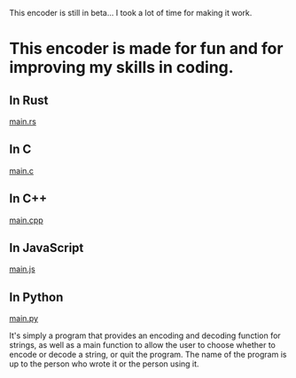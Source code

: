 This encoder is still in beta... I took a lot of time for making it work.  
# This encoder is made for fun and for improving my skills in coding.

## In Rust
[main.rs](https://github.com/LelouchFR/bydw-Encoder/blob/main/main.rs)

## In C
[main.c](https://github.com/LelouchFR/bydw-Encoder/blob/main/main.c)

## In C++
[main.cpp](https://github.com/LelouchFR/bydw-Encoder/blob/main/main.cpp)

## In JavaScript
[main.js](https://github.com/LelouchFR/bydw-Encoder/blob/main/main.js)

## In Python
[main.py](https://github.com/LelouchFR/bydw-Encoder/blob/main/main.py)

It's simply a program that provides an encoding and decoding function for strings, as well as a main function to allow the user to choose whether to encode or decode a string, or quit the program. The name of the program is up to the person who wrote it or the person using it.
